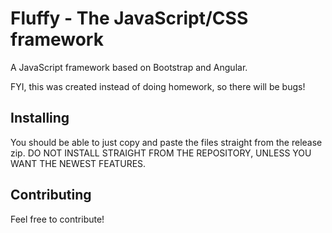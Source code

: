 # Fluffy - The JavaScript/CSS framework
A JavaScript framework based on Bootstrap and Angular.

FYI, this was created instead of doing homework, so there will be bugs!
## Installing
You should be able to just copy and paste the files straight from the release zip. DO NOT INSTALL STRAIGHT FROM THE REPOSITORY, UNLESS YOU WANT THE NEWEST FEATURES.
## Contributing
Feel free to contribute!
